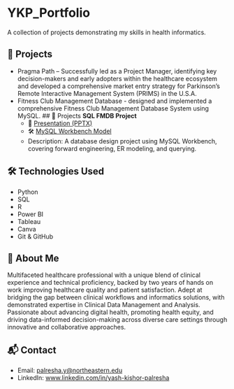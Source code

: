 # YKP_Portfolio
A collection of projects demonstrating my skills in health informatics.

## 📂 Projects
- Pragma Path – Successfully led as a Project Manager, identifying key decision-makers and early adopters within the healthcare ecosystem and 
developed a comprehensive market entry strategy for Parkinson’s Remote Interactive Management System (PRIMS) in the U.S.A.  
- Fitness Club Management Database - designed and implemented a comprehensive Fitness Club Management Database System using MySQL. ## 📂 Projects
 **SQL FMDB Project**
  - 📄 [Presentation (PPTX)](SQL%20FMDB%20project.pptx)
  - 🛠️ [MySQL Workbench Model](SQL%20FMDB.mwb)
  - Description: A database design project using MySQL Workbench, covering forward engineering, ER modeling, and querying.


## 🛠️ Technologies Used
- Python
- SQL 
- R
- Power BI
- Tableau
- Canva
- Git & GitHub


## 👤 About Me
Multifaceted healthcare professional with a unique blend of clinical experience and technical proficiency, backed by two years of hands
on work improving healthcare quality and patient satisfaction. Adept at bridging the gap between clinical workflows and informatics 
solutions, with demonstrated expertise in Clinical Data Management and Analysis. Passionate about advancing digital health, promoting 
health equity, and driving data-informed decision-making across diverse care settings through innovative and collaborative approaches.
## 📬 Contact
- Email: palresha.y@northeastern.edu
- LinkedIn: www.linkedin.com/in/yash-kishor-palresha
